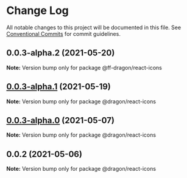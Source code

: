 # Change Log

All notable changes to this project will be documented in this file.
See [Conventional Commits](https://conventionalcommits.org) for commit guidelines.

## 0.0.3-alpha.2 (2021-05-20)

**Note:** Version bump only for package @ff-dragon/react-icons





## [0.0.3-alpha.1](https://gitlab.fftech.info/dragon/consumer-web/dragon-react-box/compare/@dragon/react-icons@0.0.2...@dragon/react-icons@0.0.3-alpha.1) (2021-05-19)

**Note:** Version bump only for package @dragon/react-icons





## [0.0.3-alpha.0](https://gitlab.fftech.info/dragon/consumer-web/dragon-react-box/compare/@dragon/react-icons@0.0.2...@dragon/react-icons@0.0.3-alpha.0) (2021-05-07)

**Note:** Version bump only for package @dragon/react-icons





## 0.0.2 (2021-05-06)

**Note:** Version bump only for package @dragon/react-icons
